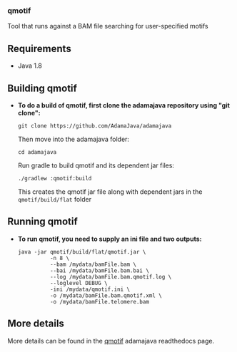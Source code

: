 ### qmotif
Tool that runs against a BAM file searching for user-specified motifs

## Requirements
* Java 1.8

## Building qmotif

* **To do a build of qmotif, first clone the adamajava repository using "git clone":**
  ```
  git clone https://github.com/AdamaJava/adamajava
  ```

  Then move into the adamajava folder:
  ```
  cd adamajava
  ```
  Run gradle to build qmotif and its dependent jar files:
  ```
  ./gradlew :qmotif:build
  ```
  This creates the qmotif jar file along with dependent jars in the `qmotif/build/flat` folder

## Running qmotif
* **To run qmotif, you need to supply an ini file and two outputs:**
  ```
  java -jar qmotif/build/flat/qmotif.jar \
            -n 8 \
            --bam /mydata/bamFile.bam \
            --bai /mydata/bamFile.bam.bai \
            --log /mydata/bamFile.bam.qmotif.log \
            --loglevel DEBUG \
            -ini /mydata/qmotif.ini \
            -o /mydata/bamFile.bam.qmotif.xml \
            -o /mydata/bamFile.telomere.bam
  ```

## More details
More details can be found in the [qmotif](https://github.com/AdamaJava/adamajava/blob/qmotif.doc/docs/qmotif/qmotif_1_3.md)  adamajava readthedocs page.
